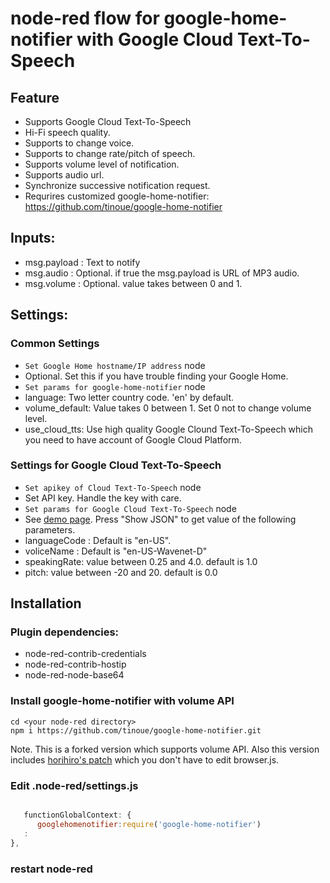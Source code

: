 # node-red flow for google-home-notifier with Google Cloud Text-To-Speech

## Feature

- Supports Google Cloud Text-To-Speech
 - Hi-Fi speech quality.
 - Supports to change voice.
 - Supports to change rate/pitch of speech.
- Supports volume level of notification.
- Supports audio url.
- Synchronize successive notification request.
- Requrires customized google-home-notifier: https://github.com/tinoue/google-home-notifier

## Inputs:

- msg.payload : Text to notify
- msg.audio : Optional. if true the msg.payload is URL of MP3 audio.
- msg.volume : Optional. value takes between 0 and 1.

## Settings:

### Common Settings
- `Set Google Home hostname/IP address` node
 - Optional. Set this if you have trouble finding your Google Home.
- `Set params for google-home-notifier` node
 - language: Two letter country code. 'en' by default.
 - volume_default: Value takes 0 between 1. Set 0 not to change volume level.
 - use_cloud_tts: Use high quality Google Clound Text-To-Speech which you need to have account of Google Cloud Platform.

### Settings for Google Cloud Text-To-Speech
- `Set apikey of Cloud Text-To-Speech` node
 - Set API key. Handle the key with care.
- `Set params for Google Cloud Text-To-Speech` node
 - See [demo page](https://cloud.google.com/text-to-speech/). Press "Show JSON" to get value of the following parameters.
 - languageCode : Default is "en-US".
 - voliceName : Default is "en-US-Wavenet-D"
 - speakingRate: value between 0.25 and 4.0. default is 1.0
 - pitch: value between -20 and 20. default is 0.0

## Installation

### Plugin dependencies:
- node-red-contrib-credentials
- node-red-contrib-hostip
- node-red-node-base64

### Install google-home-notifier with volume API

```
cd <your node-red directory>
npm i https://github.com/tinoue/google-home-notifier.git
```

Note. This is a forked version which supports volume API.
Also this version includes [horihiro's patch](https://github.com/noelportugal/google-home-notifier/pull/41) which you don't have to edit browser.js.

### Edit .node-red/settings.js
```javascript

   functionGlobalContext: {
      googlehomenotifier:require('google-home-notifier')
   :
},
```

### restart node-red

